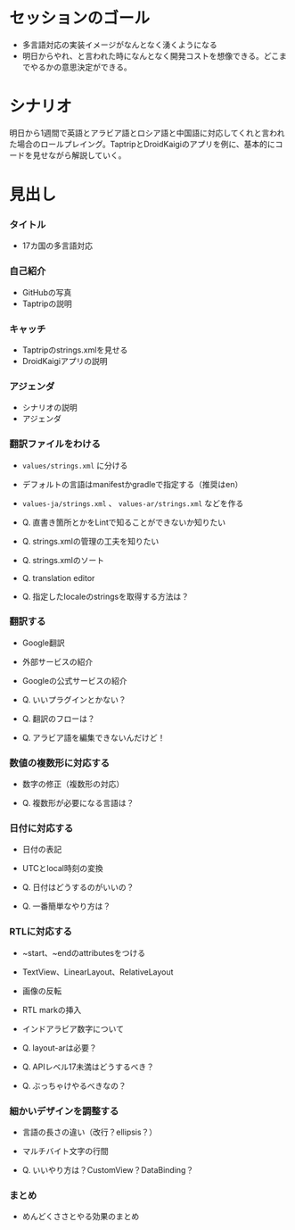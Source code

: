# セッションのゴール
* 多言語対応の実装イメージがなんとなく湧くようになる
* 明日からやれ、と言われた時になんとなく開発コストを想像できる。どこまでやるかの意思決定ができる。

# シナリオ
明日から1週間で英語とアラビア語とロシア語と中国語に対応してくれと言われた場合のロールプレイング。TaptripとDroidKaigiのアプリを例に、基本的にコードを見せながら解説していく。


# 見出し

### タイトル
* 17カ国の多言語対応


### 自己紹介
* GitHubの写真
* Taptripの説明


### キャッチ
* Taptripのstrings.xmlを見せる
* DroidKaigiアプリの説明


### アジェンダ
* シナリオの説明
* アジェンダ


### 翻訳ファイルをわける
* `values/strings.xml` に分ける
* デフォルトの言語はmanifestかgradleで指定する（推奨はen）
* `values-ja/strings.xml` 、 `values-ar/strings.xml` などを作る

* Q. 直書き箇所とかをLintで知ることができないか知りたい
* Q. strings.xmlの管理の工夫を知りたい
* Q. strings.xmlのソート
* Q. translation editor
* Q. 指定したlocaleのstringsを取得する方法は？


### 翻訳する
* Google翻訳
* 外部サービスの紹介
* Googleの公式サービスの紹介

* Q. いいプラグインとかない？
* Q. 翻訳のフローは？
* Q. アラビア語を編集できないんだけど！


### 数値の複数形に対応する
* 数字の修正（複数形の対応）

* Q. 複数形が必要になる言語は？


### 日付に対応する
* 日付の表記
* UTCとlocal時刻の変換

* Q. 日付はどうするのがいいの？
* Q. 一番簡単なやり方は？


### RTLに対応する
* ~start、~endのattributesをつける
* TextView、LinearLayout、RelativeLayout
* 画像の反転
* RTL markの挿入
* インドアラビア数字について

* Q. layout-arは必要？
* Q. APIレベル17未満はどうするべき？
* Q. ぶっちゃけやるべきなの？


### 細かいデザインを調整する
* 言語の長さの違い（改行？ellipsis？）
* マルチバイト文字の行間

* Q. いいやり方は？CustomView？DataBinding？


### まとめ
* めんどくささとやる効果のまとめ